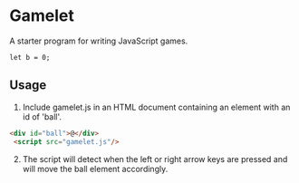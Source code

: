 # Gamelet
A starter program for writing JavaScript games.
```
let b = 0;
```

## Usage
1. Include gamelet.js in an HTML document containing an
 element with an id of 'ball'.
```html
<div id="ball">@</div>
 <script src="gamelet.js"/>
```
2. The script will detect when the left or right arrow
 keys are pressed and will move the ball element
 accordingly.